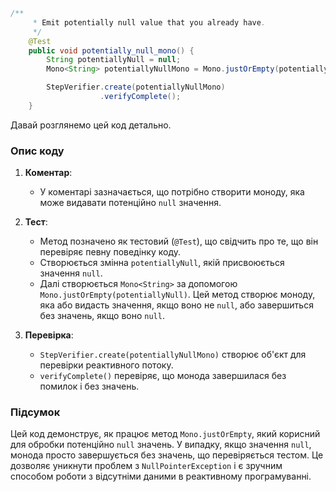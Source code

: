 ```java
/**
     * Emit potentially null value that you already have.
     */
    @Test
    public void potentially_null_mono() {
        String potentiallyNull = null;
        Mono<String> potentiallyNullMono = Mono.justOrEmpty(potentiallyNull);

        StepVerifier.create(potentiallyNullMono)
                    .verifyComplete();
    }
```
Давай розглянемо цей код детально.

### Опис коду

1. **Коментар**:
    - У коментарі зазначається, що потрібно створити моноду, яка може видавати потенційно `null` значення.

2. **Тест**:
    - Метод позначено як тестовий (`@Test`), що свідчить про те, що він перевіряє певну поведінку коду.
    - Створюється змінна `potentiallyNull`, якій присвоюється значення `null`.
    - Далі створюється `Mono<String>` за допомогою `Mono.justOrEmpty(potentiallyNull)`. Цей метод створює моноду, яка або видасть значення, якщо воно не `null`, або завершиться без значень, якщо воно `null`.

3. **Перевірка**:
    - `StepVerifier.create(potentiallyNullMono)` створює об'єкт для перевірки реактивного потоку.
    - `verifyComplete()` перевіряє, що монода завершилася без помилок і без значень.

### Підсумок

Цей код демонструє, як працює метод `Mono.justOrEmpty`, який корисний для обробки потенційно `null` значень. У випадку, якщо значення `null`, монода просто завершується без значень, що перевіряється тестом. Це дозволяє уникнути проблем з `NullPointerException` і є зручним способом роботи з відсутніми даними в реактивному програмуванні.